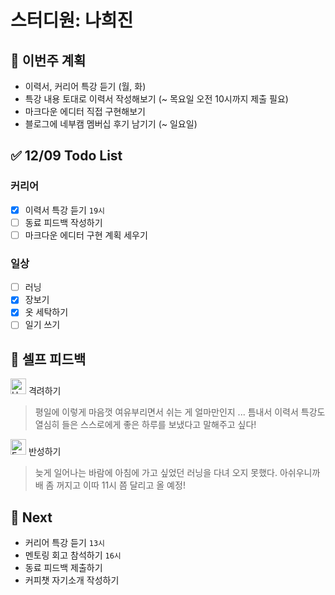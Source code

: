 # 스터디원: 나희진

## 🚀 이번주 계획

- 이력서, 커리어 특강 듣기 (월, 화)
- 특강 내용 토대로 이력서 작성해보기 (~ 목요일 오전 10시까지 제출 필요)
- 마크다운 에디터 직접 구현해보기
- 블로그에 네부캠 멤버십 후기 남기기 (~ 일요일)

## ✅ 12/09 Todo List

### 커리어
- [x] 이력서 특강 듣기 `19시`
- [ ] 동료 피드백 작성하기
- [ ] 마크다운 에디터 구현 계획 세우기

### 일상
- [ ] 러닝
- [x] 장보기
- [x] 옷 세탁하기
- [ ] 일기 쓰기

## 🎉 셀프 피드백

<img src="https://raw.githubusercontent.com/Tarikul-Islam-Anik/Animated-Fluent-Emojis/master/Emojis/Smilies/Hugging%20Face.png" alt="Hugging Face" width="25" height="25"> 격려하기</img>

> 평일에 이렇게 마음껏 여유부리면서 쉬는 게 얼마만인지 ... 틈내서 이력서 특강도 열심히 들은 스스로에게 좋은 하루를 보냈다고 말해주고 싶다!

<img src="https://raw.githubusercontent.com/Tarikul-Islam-Anik/Animated-Fluent-Emojis/master/Emojis/Smilies/Face%20with%20Monocle.png" alt="Face with Monocle" width="25" height="25"> 반성하기</img>

> 늦게 일어나는 바람에 아침에 가고 싶었던 러닝을 다녀 오지 못했다.
> 아쉬우니까 배 좀 꺼지고 이따 11시 쯤 달리고 올 예정!  

## 🌱 Next

- 커리어 특강 듣기 `13시`
- 멘토링 회고 참석하기 `16시`
- 동료 피드백 제출하기
- 커피챗 자기소개 작성하기